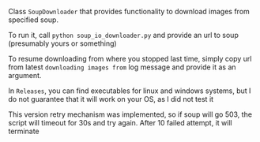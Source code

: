 Class `SoupDownloader` that provides functionality to download images from specified soup. 

To run it, call `python soup_io_downloader.py` and provide an url to soup (presumably yours or something)

To resume downloading from where you stopped last time, simply copy url from latest `downloading images from` log message and provide it as an argument.

In `Releases`, you can find executables for linux and windows systems, but I do not guarantee that it will work on your OS, as I did not test it 

This version retry mechanism was implemented, so if soup will go 503, the script will timeout for 30s and try again. After 10 failed attempt, it will terminate